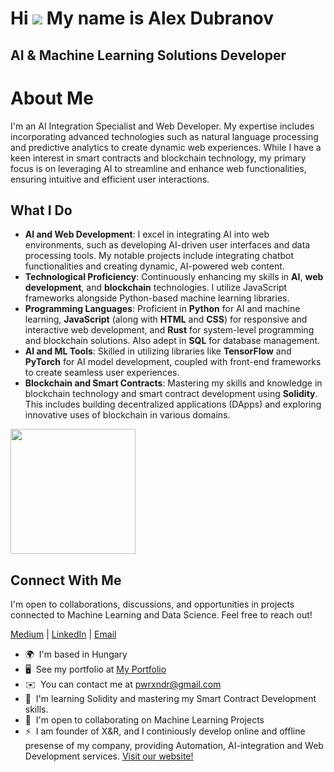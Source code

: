 Hi ![](https://user-images.githubusercontent.com/18350557/176309783-0785949b-9127-417c-8b55-ab5a4333674e.gif) My name is Alex Dubranov
==========================================================================================================================================

AI & Machine Learning Solutions Developer
------------------------------------------

# About Me

I'm an AI Integration Specialist and Web Developer. My expertise includes incorporating advanced technologies such as natural language processing and predictive analytics to create dynamic web experiences. While I have a keen interest in smart contracts and blockchain technology, my primary focus is on leveraging AI to streamline and enhance web functionalities, ensuring intuitive and efficient user interactions.

## What I Do

- **AI and Web Development**: I excel in integrating AI into web environments, such as developing AI-driven user interfaces and data processing tools. My notable projects include integrating chatbot functionalities and creating dynamic, AI-powered web content.
- **Technological Proficiency**: Continuously enhancing my skills in **AI**, **web development**, and **blockchain** technologies. I utilize JavaScript frameworks alongside Python-based machine learning libraries.
- **Programming Languages**: Proficient in **Python** for AI and machine learning, **JavaScript** (along with **HTML** and **CSS**) for responsive and interactive web development, and **Rust** for system-level programming and blockchain solutions. Also adept in **SQL** for database management.
- **AI and ML Tools**: Skilled in utilizing libraries like **TensorFlow** and **PyTorch** for AI model development, coupled with front-end frameworks to create seamless user experiences.
- **Blockchain and Smart Contracts**: Mastering my skills and knowledge in blockchain technology and smart contract development using **Solidity**. This includes building decentralized applications (DApps) and exploring innovative uses of blockchain in various domains.

<a href="https://github.com/PWRXNDR/convoychat">
  <img height=200 align="center" src="https://github-readme-stats.vercel.app/api/top-langs?username=PWRXNDR&hide_progress=true&theme=tokyonight&layout=compact&langs_count=10&card_width=320" />
</a>

## Connect With Me

I'm open to collaborations, discussions, and opportunities in projects connected to Machine Learning and Data Science. Feel free to reach out!

[Medium](https://medium.com/@pwrxndr) | [LinkedIn](https://www.linkedin.com/in/aleksandr-dubranov-394481281/) | [Email](mailto:pwrxndr@gmail.com)


* 🌍  I'm based in Hungary
* 🖥️  See my portfolio at [My Portfolio](https://pwrxndr.github.io/Alex_Dubranov/)
* ✉️  You can contact me at [pwrxndr@gmail.com](mailto:pwrxndr@gmail.com)
* 🧠  I'm learning Solidity and mastering my Smart Contract Development skills.
* 🤝  I'm open to collaborating on Machine Learning Projects
* ⚡  I am founder of X&R, and I continiously develop online and offline presense of my company, providing Automation, AI-integration and Web Development services. [Visit our website!](https://pwrxndr.github.io/xnr_website/)
